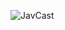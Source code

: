 ![JavCast](https://user-images.githubusercontent.com/59668725/139572961-fbd97bc6-016f-44f4-9f9d-9069ce82c97f.png)
